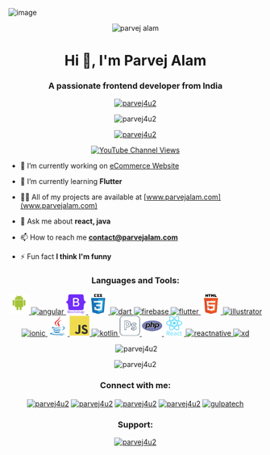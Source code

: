 ![image](https://github.com/parvej4u2/parvej4u2/assets/58842051/a47dc138-9a26-4586-bec4-0b5e201cafb3)<p align="center"><img alt="parvej alam" src="https://www.justgoo.in/wp-content/uploads/2024/02/download-1.jpg" width="300px"></p>
<h1 align="center">Hi 👋, I'm Parvej Alam</h1>
<h3 align="center">A passionate frontend developer from India</h3>

<p align="center"> <a href="https://github.com/ryo-ma/github-profile-trophy"><img src="https://github-profile-trophy.vercel.app/?username=parvej4u2" alt="parvej4u2" /></a> </p>

<p align="center"> <img src="https://komarev.com/ghpvc/?username=parvej4u2&label=Profile%20views&color=0e75b6&style=flat" alt="parvej4u2" /> </p>
<p align="center"> <a href="https://twitter.com/parvej4u2" target="blank"><img src="https://img.shields.io/twitter/follow/parvej4u2?logo=twitter&style=for-the-badge" alt="parvej4u2" /></a> </p>
<p align="center"> <a href="https://twitter.com/parvej4u2" target="blank"><img alt="YouTube Channel Views" src="https://img.shields.io/youtube/channel/views/UC-L90zZcJJxY2aVSUEWSVRQ?style=for-the-badge" alt="parvej4u2" /></a> </p>


- 🔭 I’m currently working on [eCommerce Website](#)

- 🌱 I’m currently learning **Flutter**

- 👨‍💻 All of my projects are available at [www.parvejalam.com](www.parvejalam.com)

- 💬 Ask me about **react, java**

- 📫 How to reach me **contact@parvejalam.com**

- ⚡ Fun fact **I think I'm funny**



<h3 align="center">Languages and Tools:</h3>
<p align="center"> <a href="https://developer.android.com" target="_blank" rel="noreferrer"> <img src="https://raw.githubusercontent.com/devicons/devicon/master/icons/android/android-original-wordmark.svg" alt="android" width="40" height="40"/> </a> <a href="https://angular.io" target="_blank" rel="noreferrer"> <img src="https://angular.io/assets/images/logos/angular/angular.svg" alt="angular" width="40" height="40"/> </a> <a href="https://getbootstrap.com" target="_blank" rel="noreferrer"> <img src="https://raw.githubusercontent.com/devicons/devicon/master/icons/bootstrap/bootstrap-plain-wordmark.svg" alt="bootstrap" width="40" height="40"/> </a> <a href="https://www.w3schools.com/css/" target="_blank" rel="noreferrer"> <img src="https://raw.githubusercontent.com/devicons/devicon/master/icons/css3/css3-original-wordmark.svg" alt="css3" width="40" height="40"/> </a> <a href="https://dart.dev" target="_blank" rel="noreferrer"> <img src="https://www.vectorlogo.zone/logos/dartlang/dartlang-icon.svg" alt="dart" width="40" height="40"/> </a> <a href="https://firebase.google.com/" target="_blank" rel="noreferrer"> <img src="https://www.vectorlogo.zone/logos/firebase/firebase-icon.svg" alt="firebase" width="40" height="40"/> </a> <a href="https://flutter.dev" target="_blank" rel="noreferrer"> <img src="https://www.vectorlogo.zone/logos/flutterio/flutterio-icon.svg" alt="flutter" width="40" height="40"/> </a> <a href="https://www.w3.org/html/" target="_blank" rel="noreferrer"> <img src="https://raw.githubusercontent.com/devicons/devicon/master/icons/html5/html5-original-wordmark.svg" alt="html5" width="40" height="40"/> </a> <a href="https://www.adobe.com/in/products/illustrator.html" target="_blank" rel="noreferrer"> <img src="https://www.vectorlogo.zone/logos/adobe_illustrator/adobe_illustrator-icon.svg" alt="illustrator" width="40" height="40"/> </a> <a href="https://ionicframework.com" target="_blank" rel="noreferrer"> <img src="https://upload.wikimedia.org/wikipedia/commons/d/d1/Ionic_Logo.svg" alt="ionic" width="40" height="40"/> </a> <a href="https://www.java.com" target="_blank" rel="noreferrer"> <img src="https://raw.githubusercontent.com/devicons/devicon/master/icons/java/java-original.svg" alt="java" width="40" height="40"/> </a> <a href="https://developer.mozilla.org/en-US/docs/Web/JavaScript" target="_blank" rel="noreferrer"> <img src="https://raw.githubusercontent.com/devicons/devicon/master/icons/javascript/javascript-original.svg" alt="javascript" width="40" height="40"/> </a> <a href="https://kotlinlang.org" target="_blank" rel="noreferrer"> <img src="https://www.vectorlogo.zone/logos/kotlinlang/kotlinlang-icon.svg" alt="kotlin" width="40" height="40"/> </a> <a href="https://www.photoshop.com/en" target="_blank" rel="noreferrer"> <img src="https://raw.githubusercontent.com/devicons/devicon/master/icons/photoshop/photoshop-line.svg" alt="photoshop" width="40" height="40"/> </a> <a href="https://www.php.net" target="_blank" rel="noreferrer"> <img src="https://raw.githubusercontent.com/devicons/devicon/master/icons/php/php-original.svg" alt="php" width="40" height="40"/> </a> <a href="https://reactjs.org/" target="_blank" rel="noreferrer"> <img src="https://raw.githubusercontent.com/devicons/devicon/master/icons/react/react-original-wordmark.svg" alt="react" width="40" height="40"/> </a> <a href="https://reactnative.dev/" target="_blank" rel="noreferrer"> <img src="https://reactnative.dev/img/header_logo.svg" alt="reactnative" width="40" height="40"/> </a> <a href="https://www.adobe.com/products/xd.html" target="_blank" rel="noreferrer"> <img src="https://cdn.worldvectorlogo.com/logos/adobe-xd.svg" alt="xd" width="40" height="40"/> </a> </p>

<p align="center">&nbsp;<img src="https://github-readme-stats.vercel.app/api?username=parvej4u2&show_icons=true&locale=en" alt="parvej4u2" /></p>

<p align="center"><img src="https://github-readme-streak-stats.herokuapp.com/?user=parvej4u2&" alt="parvej4u2" /></p>

<h3 align="center">Connect with me:</h3>
<p align="center">
<a href="https://twitter.com/parvej4u2" target="blank"><img align="center" src="https://raw.githubusercontent.com/rahuldkjain/github-profile-readme-generator/master/src/images/icons/Social/twitter.svg" alt="parvej4u2" height="30" width="40" /></a>
<a href="https://linkedin.com/in/parvej4u2" target="blank"><img align="center" src="https://raw.githubusercontent.com/rahuldkjain/github-profile-readme-generator/master/src/images/icons/Social/linked-in-alt.svg" alt="parvej4u2" height="30" width="40" /></a>
<a href="https://fb.com/parvej4u2" target="blank"><img align="center" src="https://raw.githubusercontent.com/rahuldkjain/github-profile-readme-generator/master/src/images/icons/Social/facebook.svg" alt="parvej4u2" height="30" width="40" /></a>
<a href="https://instagram.com/parvej4u2" target="blank"><img align="center" src="https://raw.githubusercontent.com/rahuldkjain/github-profile-readme-generator/master/src/images/icons/Social/instagram.svg" alt="parvej4u2" height="30" width="40" /></a>
<a href="https://www.youtube.com/c/gulpatech" target="blank"><img align="center" src="https://raw.githubusercontent.com/rahuldkjain/github-profile-readme-generator/master/src/images/icons/Social/youtube.svg" alt="gulpatech" height="30" width="40" /></a>
</p>

<h3 align="center">Support:</h3>
<p align="center"><a href="https://www.buymeacoffee.com/parvej4u2"> <img src="https://cdn.buymeacoffee.com/buttons/v2/default-yellow.png" height="50" width="210" alt="parvej4u2" /></a></p><br><br>
